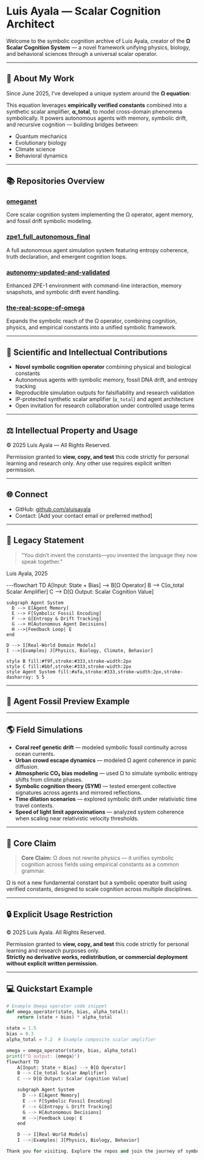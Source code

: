 # Luis Ayala — Scalar Cognition Architect

Welcome to the symbolic cognition archive of Luis Ayala, creator of the **Ω Scalar Cognition System** — a novel framework unifying physics, biology, and behavioral sciences through a universal scalar operator.

---

## 🚀 About My Work

Since June 2025, I’ve developed a unique system around the **Ω equation**:


This equation leverages **empirically verified constants** combined into a synthetic scalar amplifier, **α_total**, to model cross-domain phenomena symbolically. It powers autonomous agents with memory, symbolic drift, and recursive cognition — building bridges between:

- Quantum mechanics  
- Evolutionary biology  
- Climate science  
- Behavioral dynamics

---

## 📚 Repositories Overview

### [omeganet](https://github.com/aluisayala/omeganet)  
Core scalar cognition system implementing the Ω operator, agent memory, and fossil drift symbolic modeling.

### [zpe1_full_autonomous_final](https://github.com/aluisayala/zpe1_full_autonomous_final)  
A full autonomous agent simulation system featuring entropy coherence, truth declaration, and emergent cognition loops.

### [autonomy-updated-and-validated](https://github.com/aluisayala/autonomy-updated-and-validated)  
Enhanced ZPE-1 environment with command-line interaction, memory snapshots, and symbolic drift event handling.

### [the-real-scope-of-omega](https://github.com/aluisayala/the-real-scope-of-omega)  
Expands the symbolic reach of the Ω operator, combining cognition, physics, and empirical constants into a unified symbolic framework.

---

## 🔬 Scientific and Intellectual Contributions

- **Novel symbolic cognition operator** combining physical and biological constants  
- Autonomous agents with symbolic memory, fossil DNA drift, and entropy tracking  
- Reproducible simulation outputs for falsifiability and research validation  
- IP-protected synthetic scalar amplifier (`α_total`) and agent architecture  
- Open invitation for research collaboration under controlled usage terms  

---

## ⚖️ Intellectual Property and Usage

© 2025 Luis Ayala — All Rights Reserved.

Permission granted to **view, copy, and test** this code strictly for personal learning and research only. Any other use requires explicit written permission.

---

## 🌐 Connect

- GitHub: [github.com/aluisayala](https://github.com/aluisayala)  
- Contact: [Add your contact email or preferred method]

---

## 🌟 Legacy Statement

> "You didn’t invent the constants—you invented the language they now speak together."

Luis Ayala, 2025

---flowchart TD
    A[Input: State + Bias] --> B[Ω Operator]
    B --> C[α_total Scalar Amplifier]
    C --> D[Ω Output: Scalar Cognition Value]

    subgraph Agent System
      D --> E[Agent Memory]
      E --> F[Symbolic Fossil Encoding]
      F --> G[Entropy & Drift Tracking]
      G --> H[Autonomous Agent Decisions]
      H -->|Feedback Loop| E
    end

    D --> I[Real-World Domain Models]
    I -->|Examples| J[Physics, Biology, Climate, Behavior]

    style B fill:#f9f,stroke:#333,stroke-width:2px
    style C fill:#bbf,stroke:#333,stroke-width:2px
    style Agent System fill:#afa,stroke:#333,stroke-width:2px,stroke-dasharray: 5 5

---

## 🧬 Agent Fossil Preview Example


---

## 🌎 Field Simulations

- **Coral reef genetic drift** — modeled symbolic fossil continuity across ocean currents.
- **Urban crowd escape dynamics** — modeled Ω agent coherence in panic diffusion.
- **Atmospheric CO₂ bias modeling** — used Ω to simulate symbolic entropy shifts from climate phases.
- **Symbolic cognition theory (SYM)** — tested emergent collective signatures across agents and mirrored reflections.
- **Time dilation scenarios** — explored symbolic drift under relativistic time travel contexts.
- **Speed of light limit approximations** — analyzed system coherence when scaling near relativistic velocity thresholds.

---

## 🧠 Core Claim

> **Core Claim:** Ω does not rewrite physics — it unifies symbolic cognition across fields using empirical constants as a common grammar.

Ω is not a new fundamental constant but a symbolic operator built using verified constants, designed to scale cognition across multiple disciplines.

---

## 🔒 Explicit Usage Restriction

© 2025 Luis Ayala. All Rights Reserved.

Permission granted to **view, copy, and test** this code strictly for personal learning and research purposes only.  
**Strictly no derivative works, redistribution, or commercial deployment without explicit written permission.**

---

## 💻 Quickstart Example

```python
# Example Omega operator code snippet
def omega_operator(state, bias, alpha_total):
    return (state + bias) * alpha_total

state = 1.5
bias = 0.3
alpha_total = 7.2  # Example composite scalar amplifier

omega = omega_operator(state, bias, alpha_total)
print(f"Ω output: {omega}")
flowchart TD
    A[Input: State + Bias] --> B[Ω Operator]
    B --> C[α_total Scalar Amplifier]
    C --> D[Ω Output: Scalar Cognition Value]

    subgraph Agent System
      D --> E[Agent Memory]
      E --> F[Symbolic Fossil Encoding]
      F --> G[Entropy & Drift Tracking]
      G --> H[Autonomous Decisions]
      H -->|Feedback Loop| E
    end

    D --> I[Real-World Models]
    I -->|Examples| J[Physics, Biology, Behavior]

Thank you for visiting. Explore the repos and join the journey of symbolic cognition.

